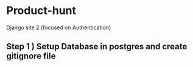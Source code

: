 # Product-hunt
Django site 2 (focused on Authentication)

## Step 1 ) Setup Database in postgres and create gitignore file 
